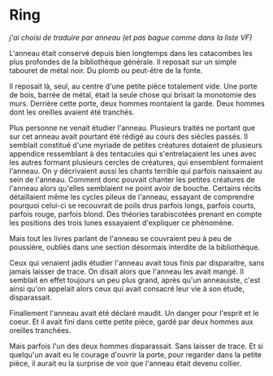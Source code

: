 # Ring

*j'ai choisi de traduire par anneau (et pas bague comme dans la liste VF)*


L'anneau était conservé depuis bien longtemps dans les catacombes les plus profondes de la bibliothèque générale. Il reposait sur un simple tabouret de métal noir. Du plomb ou peut-être de la fonte.

Il reposait là, seul, au centre d'une petite pièce totalement vide. Une porte de bois, barrée de métal, était la seule chose qui brisait la monotomie des murs. Derrière cette porte, deux hommes montaient la garde. Deux hommes dont les oreilles avaient été tranchés.

Plus personne ne venait étudier l'anneau. Plusieurs traités ne portant que sur cet anneau avait pourtant été rédigé au cours des siécles passés. Il semblait constitué d'une myriade de petites créatures dotaient de plusieurs appendice ressemblant à des tentacules qui s'entrelaçaient les unes avec les autres formant plusieurs cercles de créatures, qui ensemblent formaient l'anneau. On y décrivaient aussi les chants terrible qui parfois naissaient au sein de l'anneau. Comment donc pouvait chanter les petites créatures de l'anneau alors qu'elles semblaient ne point avoir de bouche. Certains récits détaillaient même les cycles pileux de l'anneau, essayant de comprendre pourquoi celui-ci se recouvrait de poils drus parfois longs, parfois courts, parfois rouge, parfois blond. Des théories tarabiscotées prenant en compte les positions des trois lunes essayaient d'expliquer ce phénomène. 

Mais tout les livres parlant de l'anneau se couvraient peu à peu de poussière, oubliés dans une section désormais interdite de la bibliothèque.

Ceux qui venaient jadis étudier l'anneau avait tous finis par disparaitre, sans jamais laisser de trace. On disait alors que l'anneau les avait mangé. Il semblait en effet toujours un peu plus grand, après qu'un anneauiste, c'est ainsi qu'on appelait alors ceux qui avait consacré leur vie à son étude, disparassait.

Finallement l'anneau avait été déclaré maudit. Un danger pour l'esprit et le coeur. Et il avait fini dans cette petite pièce, gardé par deux hommes aux oreilles tranchées.

Mais parfois l'un des deux hommes disparassait. Sans laisser de trace. Et si quelqu'un avait eu le courage d'ouvrir la porte, pour regarder dans la petite pièce, il aurait eu la surprise de voir que l'anneau était devenu collier.

